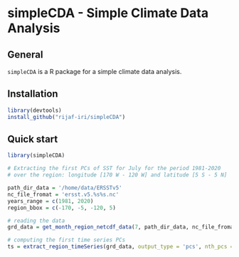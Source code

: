 # simpleCDA - Simple Climate Data Analysis

## General
`simpleCDA` is a R package for a simple climate data analysis.


## Installation

```r
library(devtools)
install_github("rijaf-iri/simpleCDA")
```

## Quick start

```r
library(simpleCDA)

# Extracting the first PCs of SST for July for the period 1981-2020 
# over the region: longitude [170 W - 120 W] and latitude [5 S - 5 N]

path_dir_data = '/home/data/ERSSTv5'
nc_file_fromat = 'ersst.v5.%s%s.nc'
years_range = c(1981, 2020)
region_bbox = c(-170, -5, -120, 5)

# reading the data
grd_data = get_month_region_netcdf_data(7, path_dir_data, nc_file_fromat, years_range, region_bbox)

# computing the first time series PCs
ts = extract_region_timeSeries(grd_data, output_type = 'pcs', nth_pcs = 1)
```